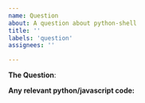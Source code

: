 ```yaml
---
name: Question
about: A question about python-shell
title: ''
labels: 'question'
assignees: ''

---
```



<!--If you are having a problem inside your python code please do not create a issue here. 
Python-shell just runs your python code, it is not responsible for any errors in the code itself.-->

**The Question**:


**Any relevant python/javascript code:**
